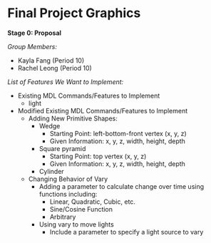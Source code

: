 # Final Project Graphics

**Stage 0: Proposal**

*Group Members:*
* Kayla Fang (Period 10)
* Rachel Leong (Period 10)

*List of Features We Want to Implement:*
* Existing MDL Commands/Features to Implement
  * light
* Modified Existing MDL Commands/Features to Implement
  * Adding New Primitive Shapes:
    * Wedge
      * Starting Point: left-bottom-front vertex (x, y, z)
      * Given Information: x, y, z, width, height, depth
    * Square pyramid 
      * Starting Point: top vertex (x, y, z)
      * Given Information: x, y, z, width, height, depth
    * Cylinder
  * Changing Behavior of Vary
    * Adding a parameter to calculate change over time using functions including:
      * Linear, Quadratic, Cubic, etc.
      * Sine/Cosine Function
      * Arbitrary 
    * Using vary to move lights
      * Include a parameter to specify a light source to vary
